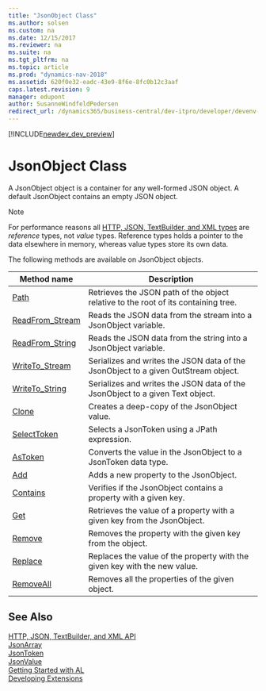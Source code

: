 ```yaml
---
title: "JsonObject Class"
ms.author: solsen
ms.custom: na
ms.date: 12/15/2017
ms.reviewer: na
ms.suite: na
ms.tgt_pltfrm: na
ms.topic: article
ms.prod: "dynamics-nav-2018"
ms.assetid: 620f0e32-eadc-43e9-8f6e-8fc0b12c3aaf
caps.latest.revision: 9
manager: edupont
author: SusanneWindfeldPedersen
redirect_url: /dynamics365/business-central/dev-itpro/developer/devenv-restapi-overview
---
```


[!INCLUDE[newdev_dev_preview](../includes/newdev_dev_preview.md)]

# JsonObject Class
A JsonObject object is a container for any well-formed JSON object. A default JsonObject contains an empty JSON object.

> [!NOTE]
> For performance reasons all [HTTP, JSON, TextBuilder, and XML types](../devenv-restapi-overview.md) are *reference* types, not *value* types. Reference types holds a pointer to the data elsewhere in memory, whereas value types store its own data.

The following methods are available on JsonObject objects.

|Method name|Description|
|-----------|-----------|
|[Path](jsonobject-path-method.md)|Retrieves the JSON path of the object relative to the root of its containing tree.|
|[ReadFrom_Stream](jsonobject-readfrom-stream-method.md)|Reads the JSON data from the stream into a JsonObject variable.|
|[ReadFrom_String](jsonobject-readfrom-string-method.md)|Reads the JSON data from the string into a JsonObject variable.|
|[WriteTo_Stream](jsonobject-writeto-stream-method.md)|Serializes and writes the JSON data of the JsonObject to a given OutStream object.|
|[WriteTo_String](jsonobject-writeto-string-method.md)|Serializes and writes the JSON data of the JsonObject to a given Text object.|
|[Clone](jsontoken-clone-method.md)|Creates a deep-copy of the JsonObject value.|
|[SelectToken](jsontoken-selecttoken-method.md)|Selects a JsonToken using a JPath expression.|
|[AsToken](jsonobject-astoken-method.md)|Converts the value in the JsonObject to a JsonToken data type.|
|[Add](jsonobject-add-method.md)|Adds a new property to the JsonObject.|
|[Contains](jsonobject-contains-method.md)|Verifies if the JsonObject contains a property with a given key.|
|[Get](jsonobject-get-method.md)|Retrieves the value of a property with a given key from the JsonObject.|
|[Remove](jsonobject-remove-method.md)|Removes the property with the given key from the object.|
|[Replace](jsonobject-replace-method.md)|Replaces the value of the property with the given key with the new value.|
|[RemoveAll](jsonobject-removeall-method.md)|Removes all the properties of the given object.|

## See Also
[HTTP, JSON, TextBuilder, and XML API](../devenv-restapi-overview.md)  
[JsonArray](jsonarray-class.md)  
[JsonToken](jsontoken-class.md)  
[JsonValue](jsonvalue-class.md)  
[Getting Started with AL](../devenv-get-started.md)  
[Developing Extensions](../devenv-dev-overview.md)  
